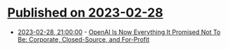 # [Published on 2023-02-28](index.md)

* [2023-02-28, 21:00:00](https://slashdot.org/story/23/02/28/2058230/openai-is-now-everything-it-promised-not-to-be-corporate-closed-source-and-for-profit?utm_source=rss1.0mainlinkanon&utm_medium=feed) - [OpenAI Is Now Everything It Promised Not To Be: Corporate, Closed-Source, and For-Profit](https://slashdot.org/story/23/02/28/2058230/openai-is-now-everything-it-promised-not-to-be-corporate-closed-source-and-for-profit?utm_source=rss1.0mainlinkanon&utm_medium=feed)

